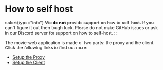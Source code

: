 # How to self host

::alert{type="info"}
We **do not** provide support on how to self-host. If you can't figure it out then tough luck. Please do not make GitHub issues or ask in our Discord server for support on how to self-host.
::

The movie-web application is made of two parts: the proxy and the client. Click the following links to find out more:
- [Setup the Proxy](2.proxy.md)
- [Setup the Client](3.client.md)
